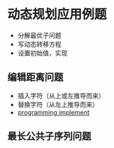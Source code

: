 # 动态规划应用例题

- 分解最优子问题
- 写动态转移方程
- 设置初始值，实现

## 编辑距离问题
   
- 插入字符（从上或左推导而来）
- 替换字符（从左上推导而来）
- [programming implement](Lesson10_1.java)

## 最长公共子序列问题


